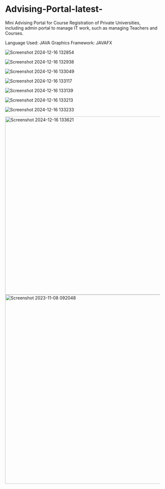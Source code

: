 # Advising-Portal-latest-
Mini Advising Portal for Course Registration of Private Universities, including admin portal to manage IT work, such as managing Teachers and Courses.

Language Used: JAVA
Graphics Framework: JAVAFX


![Screenshot 2024-12-16 132854](https://github.com/user-attachments/assets/55fa3eda-8346-450b-ad11-b793f856a81f)


![Screenshot 2024-12-16 132938](https://github.com/user-attachments/assets/701853d7-cd45-4813-a4ab-127bbf2613e5)



![Screenshot 2024-12-16 133049](https://github.com/user-attachments/assets/46fbbcbf-4755-4e1f-9297-329d2f2565be)



![Screenshot 2024-12-16 133117](https://github.com/user-attachments/assets/7c6c6143-c023-4cad-a57b-000c0fc99c08)



![Screenshot 2024-12-16 133139](https://github.com/user-attachments/assets/885f2146-7b88-44d2-8cdb-b26c97bd1b43)



![Screenshot 2024-12-16 133213](https://github.com/user-attachments/assets/fdb1ba99-97b8-4f05-8eae-8d59a65a3e0e)



![Screenshot 2024-12-16 133233](https://github.com/user-attachments/assets/80c064ce-9996-47f0-9ec3-fc2dbb428334)




<img width="578" alt="Screenshot 2024-12-16 133621" src="https://github.com/user-attachments/assets/12f44239-ca24-4a13-9d15-9ada9217b5dc" />



<img width="614" alt="Screenshot 2023-11-08 092048" src="https://github.com/user-attachments/assets/4848c7d9-b27b-4e20-a238-91202882e68e" />




